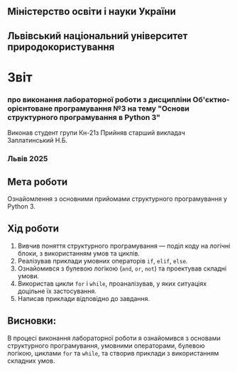 ## Міністерство освіти і науки України

## Львівський національний університет природокористування
# Звіт 
### про виконання лабораторної роботи з дисципліни Об'єктно-орієнтоване програмування №3 на тему "Основи структурного програмування в Python 3"
Виконав студент групи Кн-21з 
Прийняв старший викладач Заплатинський Н.Б. 
### Львів 2025

## Мета роботи 
Ознайомлення з основними прийомами структурного програмування у Python 3.

## Хід роботи

1. Вивчив поняття структурного програмування — поділ коду на логічні блоки, з використанням умов та циклів.
2. Реалізував приклади умовних операторів `if`, `elif`, `else`.
3. Ознайомився з булевою логікою (`and`, `or`, `not`) та проектував складні умови.
4. Використав цикли `for` і `while`, проаналізував, у яких ситуаціях доцільне їх застосування.
5. Написав приклади відповідно до завдання.

## Висновки:
В процесі виконання лабораторної роботи я ознайомився з основами структурного програмування, умовними операторами, булевою логікою, циклами `for` та `while`, та створив приклади з використанням складних умов.
